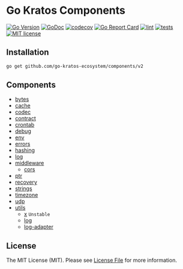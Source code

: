 # Go Kratos Components

[![Go Version](https://badgen.net/github/release/go-kratos-ecosystem/components/stable)](https://github.com/go-kratos-ecosystem/components/releases)
[![GoDoc](https://pkg.go.dev/badge/github.com/go-kratos-ecosystem/components)](https://pkg.go.dev/github.com/go-kratos-ecosystem/components)
[![codecov](https://codecov.io/gh/go-kratos-ecosystem/components/branch/1.x/graph/badge.svg?token=5TWGQ9DIRU)](https://codecov.io/gh/go-kratos-ecosystem/components)
[![Go Report Card](https://goreportcard.com/badge/github.com/go-kratos-ecosystem/components)](https://goreportcard.com/report/github.com/go-kratos-ecosystem/components)
[![lint](https://github.com/go-kratos-ecosystem/components/actions/workflows/lint.yml/badge.svg)](https://github.com/go-kratos-ecosystem/components/actions/workflows/lint.yml)
[![tests](https://github.com/go-kratos-ecosystem/components/actions/workflows/test.yml/badge.svg)](https://github.com/go-kratos-ecosystem/components/actions/workflows/test.yml)
[![MIT license](https://img.shields.io/badge/license-MIT-brightgreen.svg)](https://opensource.org/licenses/MIT)

## Installation

```bash
go get github.com/go-kratos-ecosystem/components/v2
```

## Components

- [bytes](bytes)
- [cache](cache)
- [codec](codec)
- [contract](contract)
- [crontab](crontab)
- [debug](debug)
- [env](env)
- [errors](errors)
- [hashing](hashing)
- [log](log)
- [middleware](middleware)
  - [cors](cors)
- [ptr](ptr)
- [recovery](recovery)
- [strings](strings)
- [timezone](timezone)
- [udp](udp)
- [utils](utils)
  - [x](x) `Unstable`
  - [log](log)
  - [log-adapter](log-adapter)



## License

The MIT License (MIT). Please see [License File](LICENSE) for more information.
